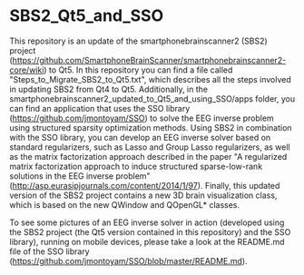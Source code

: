 SBS2_Qt5_and_SSO
================

This repository is an update of the smartphonebrainscanner2 (SBS2) project 
(https://github.com/SmartphoneBrainScanner/smartphonebrainscanner2-core/wiki)
to Qt5. In this repository you can find a file called "Steps_to_Migrate_SBS2_to_Qt5.txt",
which describes all the steps involved in updating SBS2 from Qt4 to Qt5.
Additionally, in the  smartphonebrainscanner2_updated_to_Qt5_and_using_SSO/apps folder, you can find an application that uses the SSO library (https://github.com/jmontoyam/SSO) to solve the EEG inverse problem using structured sparsity
optimization methods. Using SBS2 in combination with the SSO library, you can develop an EEG inverse solver based on standard regularizers, such as Lasso and Group Lasso regularizers, as well as the matrix factorization approach described in the paper "A regularized matrix factorization approach to induce structured sparse-low-rank solutions in the EEG inverse problem" (http://asp.eurasipjournals.com/content/2014/1/97). Finally, this updated version of the SBS2 project contains a new 3D brain visualization class, which is based on the new QWindow and QOpenGL* classes.

To see some pictures of an EEG inverse solver in action (developed using the SBS2 project (the Qt5 version contained in this repository) and the SSO library), running on mobile devices, please take a look at the README.md file of the  SSO library (https://github.com/jmontoyam/SSO/blob/master/README.md).
